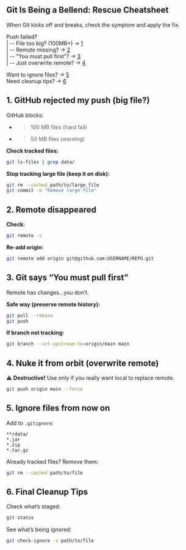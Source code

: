 ## Git Is Being a Bellend: Rescue Cheatsheet

When Git kicks off and breaks, check the symptom and apply the fix.

Push failed?  
| -- File too big? (100MB+) -> [1](#1-github-rejected-my-push-big-file)  
| -- Remote missing? -> [2](#2-remote-disappeared)  
| -- "You must pull first"? -> [3](#3-git-says-you-must-pull-first)  
| -- Just overwrite remote? -> [4](#4-nuke-it-from-orbit-overwrite-remote)  

Want to ignore files? -> [5](#5-ignore-files-from-now-on)  
Need cleanup tips? -> [6](#6-final-cleanup-tips)  

## 1. GitHub rejected my push (big file?)
GitHub blocks:
- >100 MB files (hard fail)  
- >50 MB files (warning)

**Check tracked files:**
```bash
git ls-files | grep data/
````

**Stop tracking large file (keep it on disk):**

```bash
git rm --cached path/to/large_file
git commit -m "Remove large file"
```

## 2. Remote disappeared

**Check:**
```bash
git remote -v
```

**Re-add origin:**
```bash
git remote add origin git@github.com:USERNAME/REPO.git
```

## 3. Git says “You must pull first”

Remote has changes...you don’t.

**Safe way (preserve remote history):**
```bash
git pull --rebase
git push
```

**If branch not tracking:**
```bash
git branch --set-upstream-to=origin/main main
```

## 4. Nuke it from orbit (overwrite remote)

⚠️ **Destructive!** Use only if you really want local to replace remote.
```bash
git push origin main --force
```

## 5. Ignore files from now on

Add to `.gitignore`:
```gitignore
**/data/
*.jar
*.zip
*.tar.gz
```

Already tracked files? Remove them:
```bash
git rm --cached path/to/file
```

## 6. Final Cleanup Tips

Check what’s staged:
```bash
git status
```

See what’s being ignored:
```bash
git check-ignore -v path/to/file
```
